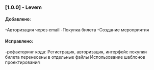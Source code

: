 ### [1.0.0] - Levem
#### Добавлено:
-Авторизация через email
-Покупка билета 
-Создание мероприятия
#### Исправлено:
-рефакторинг кода:
	Регистрация, авторизация, интерфейс покупки билета  перенесены в отдельные файлы
	Использование шаблонов проектирования
    
